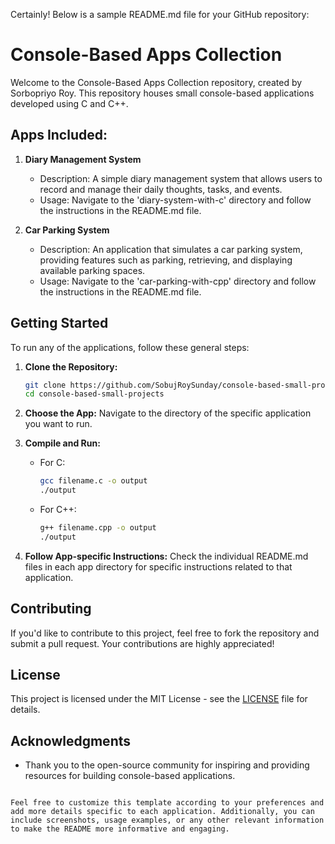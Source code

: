 Certainly! Below is a sample README.md file for your GitHub repository:

# Console-Based Apps Collection

Welcome to the Console-Based Apps Collection repository, created by Sorbopriyo Roy. This repository houses small console-based applications developed using C and C++.

## Apps Included:

1. **Diary Management System**

   - Description: A simple diary management system that allows users to record and manage their daily thoughts, tasks, and events.
   - Usage: Navigate to the 'diary-system-with-c' directory and follow the instructions in the README.md file.

2. **Car Parking System**
   - Description: An application that simulates a car parking system, providing features such as parking, retrieving, and displaying available parking spaces.
   - Usage: Navigate to the 'car-parking-with-cpp' directory and follow the instructions in the README.md file.

## Getting Started

To run any of the applications, follow these general steps:

1. **Clone the Repository:**

   ```bash
   git clone https://github.com/SobujRoySunday/console-based-small-projects.git
   cd console-based-small-projects

   ```

2. **Choose the App:**
   Navigate to the directory of the specific application you want to run.

3. **Compile and Run:**

   - For C:
     ```bash
     gcc filename.c -o output
     ./output
     ```
   - For C++:
     ```bash
     g++ filename.cpp -o output
     ./output
     ```

4. **Follow App-specific Instructions:**
   Check the individual README.md files in each app directory for specific instructions related to that application.

## Contributing

If you'd like to contribute to this project, feel free to fork the repository and submit a pull request. Your contributions are highly appreciated!

## License

This project is licensed under the MIT License - see the [LICENSE](LICENSE) file for details.

## Acknowledgments

- Thank you to the open-source community for inspiring and providing resources for building console-based applications.

```

Feel free to customize this template according to your preferences and add more details specific to each application. Additionally, you can include screenshots, usage examples, or any other relevant information to make the README more informative and engaging.
```

